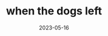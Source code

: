 ---
title: "when the dogs left"
description: "An archive of my submissions to my high school's weekly broadcast."
date: 2023-05-16
tags: [ ]
hide: true
---